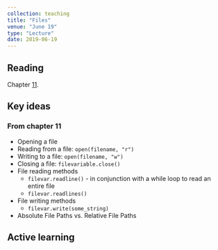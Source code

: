 ```yaml
---
collection: teaching
title: "Files"
venue: "June 19"
type: "Lecture"
date: 2019-06-19
---
```


## Reading
Chapter [11](https://runestone.academy/runestone/static/thinkcspy/Files/toctree.html).

## Key ideas

### From chapter 11
* Opening a file
* Reading from a file: `open(filename, "r")`
* Writing to a file: `open(filename, "w")`
* Closing a file: `filevariable.close()`
* File reading methods
	* `filevar.readline()` - in conjunction with a while loop to read an entire file
	* `filevar.readlines()`
* File writing methods
	* `filevar.write(some_string)`
* Absolute File Paths vs. Relative File Paths

## Active learning

